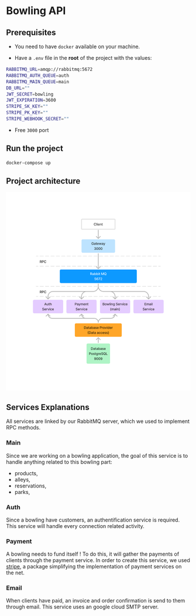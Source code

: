 # Bowling API

## Prerequisites
- You need to have `docker` available on your machine.

- Have a `.env` file in the **root** of the project with the values:
```sh
RABBITMQ_URL=amqp://rabbitmq:5672
RABBITMQ_AUTH_QUEUE=auth
RABBITMQ_MAIN_QUEUE=main
DB_URL=""
JWT_SECRET=bowling
JWT_EXPIRATION=3600
STRIPE_SK_KEY=""
STRIPE_PK_KEY=""
STRIPE_WEBHOOK_SECRET=""
```

- Free `3000` port

## Run the project

```bash
docker-compose up
```

## Project architecture

![architecture diagram](./Architecture.png)

## Services Explanations

All services are linked by our RabbitMQ server, which we used to implement RPC methods. 

### Main

Since we are working on a bowling application, the goal of this service is to handle anything related to this bowling part:
- products,
- alleys,
- reservations,
- parks,

### Auth

Since a bowling have customers, an authentification service is required. This service will handle every connection related activity.

### Payment

A bowling needs to fund itself ! To do this, it will gather the payments of clients through the payment service. In order to create this service, we used [stripe](https://www.npmjs.com/package/stripe), a package simplifying the implementation of payment services on the net.

### Email

When clients have paid, an invoice and order confirmation is send to them through email. This service uses an google cloud SMTP server.